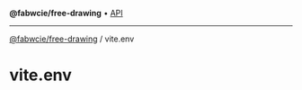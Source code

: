 **@fabwcie/free-drawing** • [API](../README.md)

***

[@fabwcie/free-drawing](../README.md) / vite.env

# vite.env
